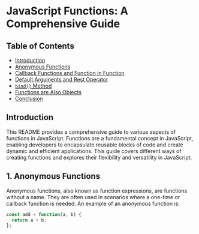 # JavaScript Functions: A Comprehensive Guide

## Table of Contents
- [Introduction](#introduction)
- [Anonymous Functions](#anonymous-functions)
- [Callback Functions and Function in Function](#callback-functions-and-function-in-function)
- [Default Arguments and Rest Operator](#default-arguments-and-rest-operator)
- [`bind()` Method](#bind-method)
- [Functions are Also Objects](#functions-are-also-objects)
- [Conclusion](#conclusion)

## Introduction

This README provides a comprehensive guide to various aspects of functions in JavaScript. Functions are a fundamental concept in JavaScript, enabling developers to encapsulate reusable blocks of code and create dynamic and efficient applications. This guide covers different ways of creating functions and explores their flexibility and versatility in JavaScript.

## 1. Anonymous Functions

Anonymous functions, also known as function expressions, are functions without a name. They are often used in scenarios where a one-time or callback function is needed. An example of an anonymous function is:

```javascript
const add = function(a, b) {
  return a + b;
};
